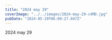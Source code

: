 ```yaml
---
title: "2024 may 29"
coverImage: "../../images/2024-may-29-c4MD.jpg"
pubDate: "2024-05-29T06:09:27.847Z"
---
```


2024 may 29
